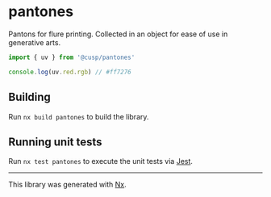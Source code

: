 # pantones

Pantons for flure printing. Collected in an object for ease of use in generative arts.

```js
import { uv } from '@cusp/pantones'

console.log(uv.red.rgb) // #ff7276
```
## Building

Run `nx build pantones` to build the library.

## Running unit tests

Run `nx test pantones` to execute the unit tests via [Jest](https://jestjs.io).

***

This library was generated with [Nx](https://nx.dev).
